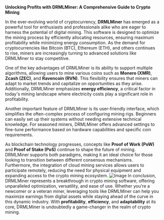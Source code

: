 **Unlocking Profits with DRMLMiner: A Comprehensive Guide to Crypto Mining**

In the ever-evolving world of cryptocurrency, **DRMLMiner** has emerged as a powerful tool for enthusiasts and professionals alike who are eager to harness the potential of digital mining. This software is designed to optimize the mining process by efficiently allocating resources, ensuring maximum profitability while minimizing energy consumption. As the demand for cryptocurrencies like Bitcoin (BTC), Ethereum (ETH), and others continues to rise, miners are increasingly turning to advanced solutions like DRMLMiner to stay competitive.

One of the key advantages of DRMLMiner is its ability to support multiple algorithms, allowing users to mine various coins such as **Monero (XMR)**, **Zcash (ZEC)**, and **Ravencoin (RVN)**. This flexibility ensures that miners can adapt to market trends and capitalize on opportunities as they arise. Additionally, DRMLMiner emphasizes **energy efficiency**, a critical factor in today's mining landscape where electricity costs play a significant role in profitability.

Another important feature of DRMLMiner is its user-friendly interface, which simplifies the often-complex process of configuring mining rigs. Beginners can easily set up their systems without needing extensive technical knowledge. For seasoned miners, DRMLMiner offers advanced settings to fine-tune performance based on hardware capabilities and specific coin requirements.

As blockchain technology progresses, concepts like **Proof of Work (PoW)** and **Proof of Stake (PoS)** continue to shape the future of mining. DRMLMiner supports both paradigms, making it an ideal choice for those looking to transition between different consensus mechanisms. Furthermore, the integration of cloud mining services allows users to participate remotely, reducing the need for physical equipment and expanding access to the crypto mining ecosystem.
 ![Image](https://github.com/user-attachments/assets/b6e7b7a2-655e-4d44-8baa-20c566a3cb65)
In conclusion, DRMLMiner represents a breakthrough in crypto mining software, offering unparalleled optimization, versatility, and ease of use. Whether you're a newcomer or a veteran miner, leveraging tools like DRMLMiner can help you maximize earnings from digital assets while staying ahead of the curve in this dynamic industry. With **profitability**, **efficiency**, and **adaptability** at its core, DRMLMiner is undoubtedly a game-changer in the realm of crypto mining.